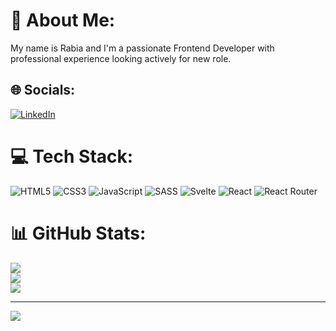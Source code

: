 # 💫 About Me:
My name is Rabia and I'm a passionate Frontend Developer with professional experience looking actively for new role.


## 🌐 Socials:
[![LinkedIn](https://img.shields.io/badge/LinkedIn-%230077B5.svg?logo=linkedin&logoColor=white)](https://linkedin.com/in/https://www.linkedin.com/in/rabia-khan-7630b7203/) 

# 💻 Tech Stack:
![HTML5](https://img.shields.io/badge/html5-%23E34F26.svg?style=for-the-badge&logo=html5&logoColor=white) ![CSS3](https://img.shields.io/badge/css3-%231572B6.svg?style=for-the-badge&logo=css3&logoColor=white) ![JavaScript](https://img.shields.io/badge/javascript-%23323330.svg?style=for-the-badge&logo=javascript&logoColor=%23F7DF1E) ![SASS](https://img.shields.io/badge/SASS-hotpink.svg?style=for-the-badge&logo=SASS&logoColor=white) ![Svelte](https://img.shields.io/badge/svelte-%23f1413d.svg?style=for-the-badge&logo=svelte&logoColor=white) ![React](https://img.shields.io/badge/react-%2320232a.svg?style=for-the-badge&logo=react&logoColor=%2361DAFB) ![React Router](https://img.shields.io/badge/React_Router-CA4245?style=for-the-badge&logo=react-router&logoColor=white)
# 📊 GitHub Stats:
![](https://github-readme-stats.vercel.app/api?username=iamrabie&theme=vue&hide_border=false&include_all_commits=false&count_private=false)<br/>
![](https://github-readme-streak-stats.herokuapp.com/?user=iamrabie&theme=vue&hide_border=false)<br/>
![](https://github-readme-stats.vercel.app/api/top-langs/?username=iamrabie&theme=vue&hide_border=false&include_all_commits=false&count_private=false&layout=compact)

---
[![](https://visitcount.itsvg.in/api?id=iamrabie&icon=0&color=0)](https://visitcount.itsvg.in)


